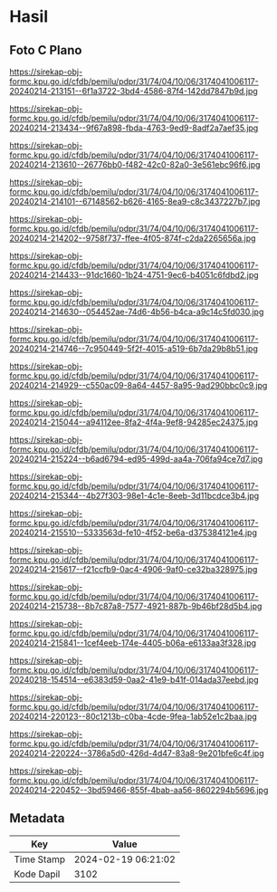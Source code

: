 # Hasil

## Foto C Plano

https://sirekap-obj-formc.kpu.go.id/cfdb/pemilu/pdpr/31/74/04/10/06/3174041006117-20240214-213151--6f1a3722-3bd4-4586-87f4-142dd7847b9d.jpg

https://sirekap-obj-formc.kpu.go.id/cfdb/pemilu/pdpr/31/74/04/10/06/3174041006117-20240214-213434--9f67a898-fbda-4763-9ed9-8adf2a7aef35.jpg

https://sirekap-obj-formc.kpu.go.id/cfdb/pemilu/pdpr/31/74/04/10/06/3174041006117-20240214-213610--26776bb0-f482-42c0-82a0-3e561ebc96f6.jpg

https://sirekap-obj-formc.kpu.go.id/cfdb/pemilu/pdpr/31/74/04/10/06/3174041006117-20240214-214101--67148562-b626-4165-8ea9-c8c3437227b7.jpg

https://sirekap-obj-formc.kpu.go.id/cfdb/pemilu/pdpr/31/74/04/10/06/3174041006117-20240214-214202--9758f737-ffee-4f05-874f-c2da2265656a.jpg

https://sirekap-obj-formc.kpu.go.id/cfdb/pemilu/pdpr/31/74/04/10/06/3174041006117-20240214-214433--91dc1660-1b24-4751-9ec6-b4051c6fdbd2.jpg

https://sirekap-obj-formc.kpu.go.id/cfdb/pemilu/pdpr/31/74/04/10/06/3174041006117-20240214-214630--054452ae-74d6-4b56-b4ca-a9c14c5fd030.jpg

https://sirekap-obj-formc.kpu.go.id/cfdb/pemilu/pdpr/31/74/04/10/06/3174041006117-20240214-214746--7c950449-5f2f-4015-a519-6b7da29b8b51.jpg

https://sirekap-obj-formc.kpu.go.id/cfdb/pemilu/pdpr/31/74/04/10/06/3174041006117-20240214-214929--c550ac09-8a64-4457-8a95-9ad290bbc0c9.jpg

https://sirekap-obj-formc.kpu.go.id/cfdb/pemilu/pdpr/31/74/04/10/06/3174041006117-20240214-215044--a94112ee-8fa2-4f4a-9ef8-94285ec24375.jpg

https://sirekap-obj-formc.kpu.go.id/cfdb/pemilu/pdpr/31/74/04/10/06/3174041006117-20240214-215224--b6ad6794-ed95-499d-aa4a-706fa94ce7d7.jpg

https://sirekap-obj-formc.kpu.go.id/cfdb/pemilu/pdpr/31/74/04/10/06/3174041006117-20240214-215344--4b27f303-98e1-4c1e-8eeb-3d11bcdce3b4.jpg

https://sirekap-obj-formc.kpu.go.id/cfdb/pemilu/pdpr/31/74/04/10/06/3174041006117-20240214-215510--5333563d-fe10-4f52-be6a-d375384121e4.jpg

https://sirekap-obj-formc.kpu.go.id/cfdb/pemilu/pdpr/31/74/04/10/06/3174041006117-20240214-215617--f21ccfb9-0ac4-4906-9af0-ce32ba328975.jpg

https://sirekap-obj-formc.kpu.go.id/cfdb/pemilu/pdpr/31/74/04/10/06/3174041006117-20240214-215738--8b7c87a8-7577-4921-887b-9b46bf28d5b4.jpg

https://sirekap-obj-formc.kpu.go.id/cfdb/pemilu/pdpr/31/74/04/10/06/3174041006117-20240214-215841--1cef4eeb-174e-4405-b06a-e6133aa3f328.jpg

https://sirekap-obj-formc.kpu.go.id/cfdb/pemilu/pdpr/31/74/04/10/06/3174041006117-20240218-154514--e6383d59-0aa2-41e9-b41f-014ada37eebd.jpg

https://sirekap-obj-formc.kpu.go.id/cfdb/pemilu/pdpr/31/74/04/10/06/3174041006117-20240214-220123--80c1213b-c0ba-4cde-9fea-1ab52e1c2baa.jpg

https://sirekap-obj-formc.kpu.go.id/cfdb/pemilu/pdpr/31/74/04/10/06/3174041006117-20240214-220224--3786a5d0-426d-4d47-83a8-9e201bfe6c4f.jpg

https://sirekap-obj-formc.kpu.go.id/cfdb/pemilu/pdpr/31/74/04/10/06/3174041006117-20240214-220452--3bd59466-855f-4bab-aa56-8602294b5696.jpg


## Metadata

| Key        | Value               |
| ---------- | ------------------- |
| Time Stamp | 2024-02-19 06:21:02 |
| Kode Dapil | 3102                |



